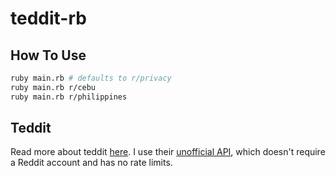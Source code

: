 # teddit-rb

## How To Use
```bash
ruby main.rb # defaults to r/privacy
ruby main.rb r/cebu
ruby main.rb r/philippines
```

## Teddit

Read more about teddit [here](https://codeberg.org/teddit/teddit). I use their [unofficial API](https://codeberg.org/teddit/teddit/wiki#teddit-api), which doesn't require a Reddit account and has no rate limits.
